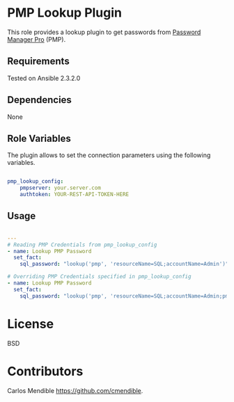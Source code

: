 PMP Lookup Plugin
==================

This role provides a lookup plugin to get passwords from [Password Manager Pro](https://www.manageengine.com/products/passwordmanagerpro) (PMP).

Requirements
------------

Tested on Ansible 2.3.2.0

Dependencies
------------

None

Role Variables
--------------

The plugin allows to set the connection parameters using the following variables.

```yaml

pmp_lookup_config:
    pmpserver: your.server.com
    authtoken: YOUR-REST-API-TOKEN-HERE

```

Usage
-----

```yaml

---
# Reading PMP Credentials from pmp_lookup_config
- name: Lookup PMP Password
  set_fact:
    sql_password: "lookup('pmp', 'resourceName=SQL;accountName=Admin')"

# Overriding PMP Credentials specified in pmp_lookup_config
- name: Lookup PMP Password
  set_fact:
    sql_password: "lookup('pmp', 'resourceName=SQL;accountName=Admin;pmpserver=localhost;authtoken=yadayada')"
```

License
=======

BSD


Contributors
============

Carlos Mendible <https://github.com/cmendible>.